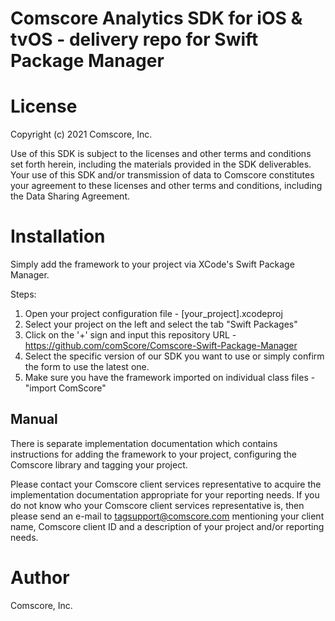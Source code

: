 # Comscore Analytics SDK for iOS & tvOS - delivery repo for Swift Package Manager


License
=======

Copyright (c) 2021 Comscore, Inc.

Use of this SDK is subject to the licenses and other terms and conditions set forth herein, including the materials provided in the SDK deliverables. Your use of this SDK and/or transmission of data to Comscore constitutes your agreement to these licenses and other terms and conditions, including the Data Sharing Agreement.


Installation
============

Simply add the framework to your project via XCode's Swift Package Manager.

Steps:
1. Open your project configuration file - [your_project].xcodeproj
2. Select your project on the left and select the tab "Swift Packages"
3. Click on the '+' sign and input this repository URL - https://github.com/comScore/Comscore-Swift-Package-Manager
4. Select the specific version of our SDK you want to use or simply confirm the form to use the latest one.
5. Make sure you have the framework imported on individual class files - "import ComScore"

Manual
------

There is separate implementation documentation which contains instructions for adding the framework to your project, configuring the Comscore library and tagging your project.

Please contact your Comscore client services representative to acquire the implementation documentation appropriate for your reporting needs.
If you do not know who your Comscore client services representative is, then please send an e-mail to tagsupport@comscore.com mentioning your client name, Comscore client ID and a description of your project and/or reporting needs.

Author
======

Comscore, Inc.
